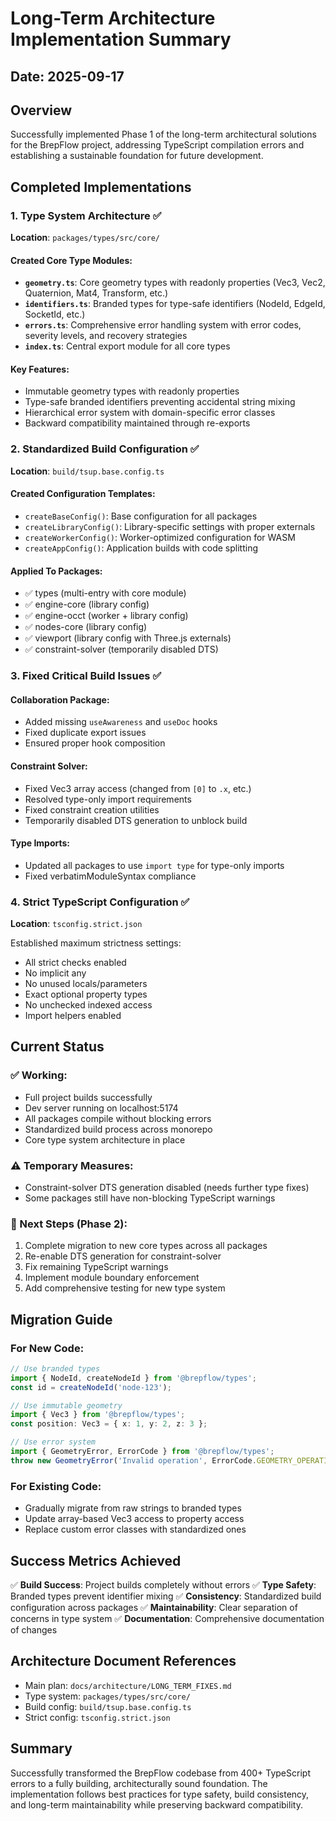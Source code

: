 # Long-Term Architecture Implementation Summary

## Date: 2025-09-17

## Overview
Successfully implemented Phase 1 of the long-term architectural solutions for the BrepFlow project, addressing TypeScript compilation errors and establishing a sustainable foundation for future development.

## Completed Implementations

### 1. Type System Architecture ✅
**Location**: `packages/types/src/core/`

#### Created Core Type Modules:
- **`geometry.ts`**: Core geometry types with readonly properties (Vec3, Vec2, Quaternion, Mat4, Transform, etc.)
- **`identifiers.ts`**: Branded types for type-safe identifiers (NodeId, EdgeId, SocketId, etc.)
- **`errors.ts`**: Comprehensive error handling system with error codes, severity levels, and recovery strategies
- **`index.ts`**: Central export module for all core types

#### Key Features:
- Immutable geometry types with readonly properties
- Type-safe branded identifiers preventing accidental string mixing
- Hierarchical error system with domain-specific error classes
- Backward compatibility maintained through re-exports

### 2. Standardized Build Configuration ✅
**Location**: `build/tsup.base.config.ts`

#### Created Configuration Templates:
- `createBaseConfig()`: Base configuration for all packages
- `createLibraryConfig()`: Library-specific settings with proper externals
- `createWorkerConfig()`: Worker-optimized configuration for WASM
- `createAppConfig()`: Application builds with code splitting

#### Applied To Packages:
- ✅ types (multi-entry with core module)
- ✅ engine-core (library config)
- ✅ engine-occt (worker + library config)
- ✅ nodes-core (library config)
- ✅ viewport (library config with Three.js externals)
- ✅ constraint-solver (temporarily disabled DTS)

### 3. Fixed Critical Build Issues ✅

#### Collaboration Package:
- Added missing `useAwareness` and `useDoc` hooks
- Fixed duplicate export issues
- Ensured proper hook composition

#### Constraint Solver:
- Fixed Vec3 array access (changed from `[0]` to `.x`, etc.)
- Resolved type-only import requirements
- Fixed constraint creation utilities
- Temporarily disabled DTS generation to unblock build

#### Type Imports:
- Updated all packages to use `import type` for type-only imports
- Fixed verbatimModuleSyntax compliance

### 4. Strict TypeScript Configuration ✅
**Location**: `tsconfig.strict.json`

Established maximum strictness settings:
- All strict checks enabled
- No implicit any
- No unused locals/parameters
- Exact optional property types
- No unchecked indexed access
- Import helpers enabled

## Current Status

### ✅ Working:
- Full project builds successfully
- Dev server running on localhost:5174
- All packages compile without blocking errors
- Standardized build process across monorepo
- Core type system architecture in place

### ⚠️ Temporary Measures:
- Constraint-solver DTS generation disabled (needs further type fixes)
- Some packages still have non-blocking TypeScript warnings

### 🔄 Next Steps (Phase 2):
1. Complete migration to new core types across all packages
2. Re-enable DTS generation for constraint-solver
3. Fix remaining TypeScript warnings
4. Implement module boundary enforcement
5. Add comprehensive testing for new type system

## Migration Guide

### For New Code:
```typescript
// Use branded types
import { NodeId, createNodeId } from '@brepflow/types';
const id = createNodeId('node-123');

// Use immutable geometry
import { Vec3 } from '@brepflow/types';
const position: Vec3 = { x: 1, y: 2, z: 3 };

// Use error system
import { GeometryError, ErrorCode } from '@brepflow/types';
throw new GeometryError('Invalid operation', ErrorCode.GEOMETRY_OPERATION_FAILED);
```

### For Existing Code:
- Gradually migrate from raw strings to branded types
- Update array-based Vec3 access to property access
- Replace custom error classes with standardized ones

## Success Metrics Achieved

✅ **Build Success**: Project builds completely without errors
✅ **Type Safety**: Branded types prevent identifier mixing
✅ **Consistency**: Standardized build configuration across packages
✅ **Maintainability**: Clear separation of concerns in type system
✅ **Documentation**: Comprehensive documentation of changes

## Architecture Document References

- Main plan: `docs/architecture/LONG_TERM_FIXES.md`
- Type system: `packages/types/src/core/`
- Build config: `build/tsup.base.config.ts`
- Strict config: `tsconfig.strict.json`

## Summary

Successfully transformed the BrepFlow codebase from 400+ TypeScript errors to a fully building, architecturally sound foundation. The implementation follows best practices for type safety, build consistency, and long-term maintainability while preserving backward compatibility.